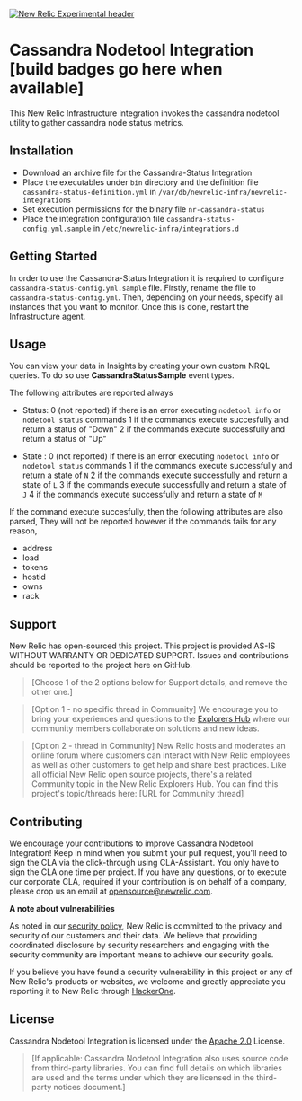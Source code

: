 [![New Relic Experimental header](https://github.com/newrelic/opensource-website/raw/master/src/images/categories/Experimental.png)](https://opensource.newrelic.com/oss-category/#new-relic-experimental)

# Cassandra Nodetool Integration [build badges go here when available]

This New Relic Infrastructure integration invokes the cassandra nodetool utility to gather cassandra node status metrics.

## Installation

* Download an archive file for the Cassandra-Status Integration
* Place the executables under `bin` directory and the definition file `cassandra-status-definition.yml` in `/var/db/newrelic-infra/newrelic-integrations`
* Set execution permissions for the binary file `nr-cassandra-status`
* Place the integration configuration file `cassandra-status-config.yml.sample` in `/etc/newrelic-infra/integrations.d`

## Getting Started

In order to use the Cassandra-Status Integration it is required to configure `cassandra-status-config.yml.sample` file. Firstly, rename the file to `cassandra-status-config.yml`. Then, depending on your needs, specify all instances that you want to monitor. Once this is done, restart the Infrastructure agent.

## Usage

You can view your data in Insights by creating your own custom NRQL queries. To
do so use **CassandraStatusSample** event types.

The following attributes are reported always
* Status: 
     0 (not reported) if there is an error executing `nodetool info` or `nodetool status` commands
     1 if the commands execute succesfully and return a status of "Down"
     2 if the commands execute successfully and return a status of "Up"

* State :
     0 (not reported) if there is an error executing `nodetool info` or `nodetool status` commands
     1 if the commands execute successfully and return a state of `N`
     2 if the commands execute successfully and return a state of `L`
     3 if the commands execute successfully and return a state of `J`
     4 if the commands execute successfully and return a state of `M`

If the command execute succesfully, then the following attributes are also parsed, They will not be reported however if the commands fails for any reason,

* address
* load
* tokens
* hostid
* owns
* rack


## Support

New Relic has open-sourced this project. This project is provided AS-IS WITHOUT WARRANTY OR DEDICATED SUPPORT. Issues and contributions should be reported to the project here on GitHub.

>[Choose 1 of the 2 options below for Support details, and remove the other one.]

>[Option 1 - no specific thread in Community]
>We encourage you to bring your experiences and questions to the [Explorers Hub](https://discuss.newrelic.com) where our community members collaborate on solutions and new ideas.

>[Option 2 - thread in Community]
>New Relic hosts and moderates an online forum where customers can interact with New Relic employees as well as other customers to get help and share best practices. Like all official New Relic open source projects, there's a related Community topic in the New Relic Explorers Hub.
>You can find this project's topic/threads here: [URL for Community thread]

## Contributing

We encourage your contributions to improve Cassandra Nodetool Integration! Keep in mind when you submit your pull request, you'll need to sign the CLA via the click-through using CLA-Assistant. You only have to sign the CLA one time per project. If you have any questions, or to execute our corporate CLA, required if your contribution is on behalf of a company, please drop us an email at opensource@newrelic.com.

**A note about vulnerabilities**

As noted in our [security policy](../../security/policy), New Relic is committed to the privacy and security of our customers and their data. We believe that providing coordinated disclosure by security researchers and engaging with the security community are important means to achieve our security goals.

If you believe you have found a security vulnerability in this project or any of New Relic's products or websites, we welcome and greatly appreciate you reporting it to New Relic through [HackerOne](https://hackerone.com/newrelic).

## License

Cassandra Nodetool Integration is licensed under the [Apache 2.0](http://apache.org/licenses/LICENSE-2.0.txt) License.

>[If applicable: Cassandra Nodetool Integration also uses source code from third-party libraries. You can find full details on which libraries are used and the terms under which they are licensed in the third-party notices document.]
